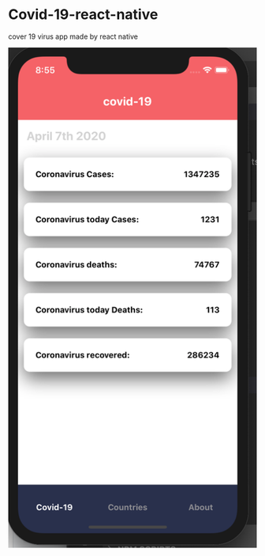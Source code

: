# Covid-19-react-native
cover 19 virus app made by react native

![Image description](https://github.com/roozbeh95m/Covid-19-react-native/blob/master/src/ScreenShots/Screen%20Shot%201399-01-19%20at%2008.55.54.png)
